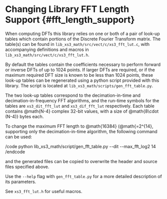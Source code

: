 
Changing Library FFT Length Support             {#fft_length_support}
===================================

When computing DFTs this library relies on one or both of a pair of look-up tables which contain portions of the 
Discrete Fourier Transform matrix. The table(s) can be found in `lib_xs3_math/src/vect/c/xs3_fft_lut.c`, with accompanying definitions and macros in `lib_xs3_math/src/vect/c/xs3_fft_lut.h`.

By default the tables contain the coefficients necessary to perform forward or inverse DFTs of up to 1024 points. If 
larger DFTs are required, or if the maximum required DFT size is known to be less than 1024 points, these look-up tables 
can be regenerated using a python script provided with this library. The script is located at 
`lib_xs3_math/scripts/gen_fft_table.py`.

The two look-up tables correspond to the decimation-in-time and decimation-in-frequency FFT algorithms, and the run-time
symbols for the tables are `xs3_dit_fft_lut` and `xs3_dif_fft_lut` respectively. Each table contains @math{N-4} complex
32-bit values, with a size of @math{8\cdot (N-4)} bytes each.

To change the maximum FFT length to @math{16384} (@math{=2^{14}, supporting only the decimation-in-time algorithm, the 
following command can be used:

/code
    python lib_xs3_math/script/gen_fft_table.py --dit --max_fft_log2 14
/endcode

and the generated files can be copied to overwrite the header and source files specified above.

Use the `--help` flag with `gen_fft_table.py` for a more detailed description of its parameters.

See `xs3_fft_lut.h` for useful macros.